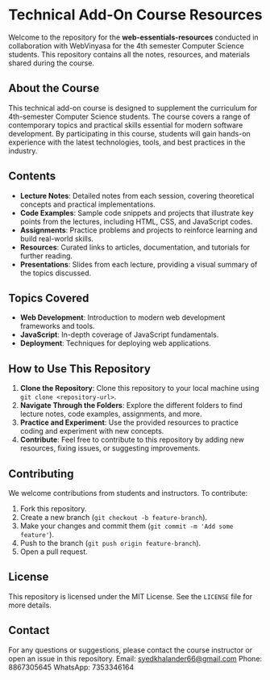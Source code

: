 # Technical Add-On Course Resources

Welcome to the repository for the **web-essentials-resources** conducted in collaboration with WebVinyasa for the 4th semester Computer Science students. This repository contains all the notes, resources, and materials shared during the course.

## About the Course

This technical add-on course is designed to supplement the curriculum for 4th-semester Computer Science students. The course covers a range of contemporary topics and practical skills essential for modern software development. By participating in this course, students will gain hands-on experience with the latest technologies, tools, and best practices in the industry.

## Contents

- **Lecture Notes**: Detailed notes from each session, covering theoretical concepts and practical implementations.
- **Code Examples**: Sample code snippets and projects that illustrate key points from the lectures, including HTML, CSS, and JavaScript codes.
- **Assignments**: Practice problems and projects to reinforce learning and build real-world skills.
- **Resources**: Curated links to articles, documentation, and tutorials for further reading.
- **Presentations**: Slides from each lecture, providing a visual summary of the topics discussed.

## Topics Covered

- **Web Development**: Introduction to modern web development frameworks and tools.
- **JavaScript**: In-depth coverage of JavaScript fundamentals.
- **Deployment**: Techniques for deploying web applications.

## How to Use This Repository

1. **Clone the Repository**: Clone this repository to your local machine using `git clone <repository-url>`.
2. **Navigate Through the Folders**: Explore the different folders to find lecture notes, code examples, assignments, and more.
3. **Practice and Experiment**: Use the provided resources to practice coding and experiment with new concepts.
4. **Contribute**: Feel free to contribute to this repository by adding new resources, fixing issues, or suggesting improvements.

## Contributing

We welcome contributions from students and instructors. To contribute:
1. Fork this repository.
2. Create a new branch (`git checkout -b feature-branch`).
3. Make your changes and commit them (`git commit -m 'Add some feature'`).
4. Push to the branch (`git push origin feature-branch`).
5. Open a pull request.

## License

This repository is licensed under the MIT License. See the `LICENSE` file for more details.

## Contact

For any questions or suggestions, please contact the course instructor or open an issue in this repository.
Email: syedkhalander66@gmail.com
Phone: 8867305645
WhatsApp: 7353346164
